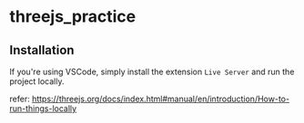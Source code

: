 # threejs_practice

Installation
---
If you're using VSCode, simply install the extension `Live Server` and run the project locally.

refer: https://threejs.org/docs/index.html#manual/en/introduction/How-to-run-things-locally
